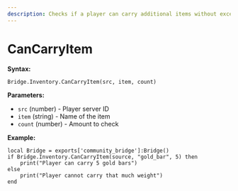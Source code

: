 ```yaml
---
description: Checks if a player can carry additional items without exceeding weight limits.
---
```


# CanCarryItem

**Syntax:**

```
Bridge.Inventory.CanCarryItem(src, item, count)
```

**Parameters:**

* `src` (number) - Player server ID
* `item` (string) - Name of the item
* `count` (number) - Amount to check

**Example:**

```
local Bridge = exports['community_bridge']:Bridge()
if Bridge.Inventory.CanCarryItem(source, "gold_bar", 5) then
    print("Player can carry 5 gold bars")
else
    print("Player cannot carry that much weight")
end
```

